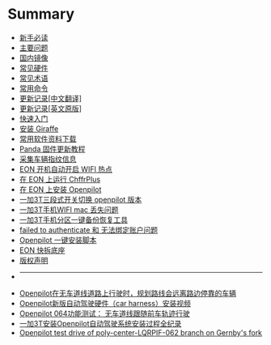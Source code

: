 # Summary

* [新手必读](cn/FAQ.md)
* [主要问题](cn/problems.md)
* [国内镜像](/mirror.md)
* [常见硬件](cn/hardwares.md)
* [常见术语](cn/Glossary_of_terminology.md)
* [常用命令](cn/commands.md)
* [更新记录[中文翻译]](cn/openpilot_releases.md)
* [更新记录[英文原版]](cn/openpilot_releases_en.md)
* [快速入门](README.md)
* [安装 Giraffe](cn/Installing_Giraffe.md)
* [常用软件资料下载](cn/openpilot_software_free_download.md)
* [Panda 固件更新教程](cn/how_to_flash_panda.md)
* [采集车辆指纹信息](cn/Creating_Fingerprints.md)
* [EON 开机自动开启 WIFI 热点](cn/openpilot_enable_wifi_hotspot.md)
* [在 EON 上运行 ChffrPlus](cn/Running_ChffrPlus_on_the_EON.md)
* [在 EON 上安装 Openpilot](cn/Installing_OpenPilot_on_the_EON.md)
* [一加3T三段式开关切换 openpilot 版本](cn/Oneplus3t_tri_state_key_switch.md)
* [一加3T手机WIFI mac 丢失问题](cn/Oneplus3t_wifi_mac_02_00.md)
* [一加3T手机分区一键备份恢复工具](cn/openpilot_partition_backup.md)
* [failed to authenticate 和 无法绑定账户问题](/cn/openpilot_failed_to_authenticate.md)
* [Openpilot 一键安装脚本](/cn/openpilot_install.md)
* [EON 快拆底座](cn/EON_Connector.md)
* [版权声明](copyright.md)
* ---------------------
* [Openpilot在无车道线道路上行驶时，规划路线会远离路边停靠的车辆](videos/OpenPilot_0.6.5_laneless_models.md)
* [Openpilot新版自动驾驶硬件（car harness）安装视频](videos/comma_Installation_Guide.md)
* [Openpilot 064功能测试： 无车道线跟随前车轨迹行驶](videos/Openpilot_064_test.md)
* [一加3T安装Openpilot自动驾驶系统安装过程全纪录](videos/How_to_install_OpenPilot_on_an_OP3T_phone.md)
* [Openpilot test drive of poly-center-LQRPIF-062 branch on Gernby's fork](videos/Openpilot_test_Gernby_poly_center_LQRPIF_062.md)

